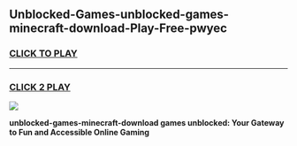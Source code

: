 
## Unblocked-Games-unblocked-games-minecraft-download-Play-Free-pwyec
<h3>
<a href="https://premium76.site?title=unblocked-games-minecraft-download&ref=12A">CLICK TO PLAY</a></h3>
<hr>

<h3>
<a href="https://premium76.site?title=unblocked-games-minecraft-download&ref=12A">CLICK 2 PLAY</a>
  
</h3>

<a href="https://premium76.site?title=unblocked-games-minecraft-download&ref=12A"><img src="https://clearcache.store/games.png"></a>


**unblocked-games-minecraft-download games unblocked: Your Gateway to Fun and Accessible Online Gaming**
